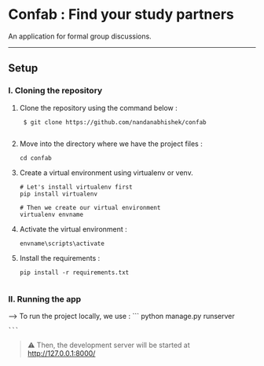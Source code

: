 # Confab : Find your study partners

An application for formal group discussions.

**<hr>**


## Setup

### I. Cloning the repository

1. Clone the repository using the command below :
   ```console
    $ git clone https://github.com/nandanabhishek/confab
    
    ```
    
2. Move into the directory where we have the project files : 
   ```console
   cd confab

   ```
   
3.  Create a virtual environment using virtualenv or venv.
     ```console
     # Let's install virtualenv first
     pip install virtualenv

     # Then we create our virtual environment
     virtualenv envname
     
     ```
     
4. Activate the virtual environment :
   ```console
   envname\scripts\activate

   ```
   
5. Install the requirements :
   ```console
   pip install -r requirements.txt
 
   ```
   
### II. Running the app

--> To run the project locally, we use :
    ```
    python manage.py runserver

    ```
    
> ⚠ Then, the development server will be started at http://127.0.0.1:8000/
   
